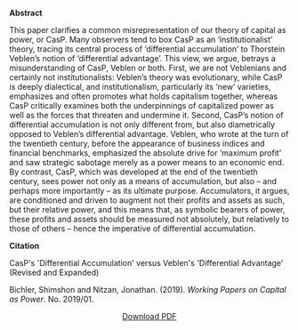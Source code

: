 <b>Abstract</b>

This paper clarifies a common misrepresentation of our theory of capital as power, or CasP. Many observers tend to box CasP as an ‘institutionalist’ theory, tracing its central process of ‘differential accumulation’ to Thorstein Veblen’s notion of ‘differential advantage’. This view, we argue, betrays a misunderstanding of CasP, Veblen or both. First, we are not Veblenians and certainly not institutionalists: Veblen’s theory was evolutionary, while CasP is deeply dialectical, and institutionalism, particularly its ‘new’ varieties, emphasizes and often promotes what holds capitalism together, whereas CasP critically examines both the underpinnings of capitalized power as well as the forces that threaten and undermine it. Second, CasP’s notion of differential accumulation is not only different from, but also diametrically opposed to Veblen’s differential advantage. Veblen, who wrote at the turn of the twentieth century, before the appearance of business indices and financial benchmarks, emphasized the absolute drive for ‘maximum profit’ and saw strategic sabotage merely as a power means to an economic end. By contrast, CasP, which was developed at the end of the twentieth century, sees power not only as a means of accumulation, but also – and perhaps more importantly – as its ultimate purpose. Accumulators, it argues, are conditioned and driven to augment not their profits and assets as such, but their relative power, and this means that, as symbolic bearers of power, these profits and assets should be measured not absolutely, but relatively to those of others – hence the imperative of differential accumulation.

<b>Citation</b>

CasP's 'Differential Accumulation' versus Veblen's 'Differential Advantage' (Revised and Expanded)

Bichler, Shimshon and Nitzan, Jonathan. (2019). <i>Working Papers on Capital as Power</i>. No. 2019/01. 


<div style="text-align:center">
<a href="https://bnarchives.yorku.ca/583/2/20190100_bn_casp_da_vs_veblen_da_revised_expanded_wpcasp.pdf">Download PDF</a>
</div>


